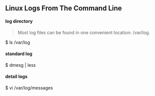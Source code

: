 ## Linux Logs From The Command Line

#### log directory
> Most log files can be found in one convenient location: /var/log.  

$ ls /var/log  

#### standard log
$ dmesg | less

#### detail logs
$ vi /var/log/messages
